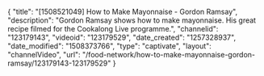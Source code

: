 {
    "title": "[1508521049] How to Make Mayonnaise - Gordon Ramsay",
    "description": "Gordon Ramsay shows how to make mayonnaise. His great recipe filmed for the Cookalong Live programme.",
    "channelid": "123179143",
    "videoid": "123179529",
    "date_created": "1257328937",
    "date_modified": "1508373766",
    "type": "captivate",
    "layout": "channelVideo",
    "url": "\/food-network\/how-to-make-mayonnaise-gordon-ramsay\/123179143-123179529"
}